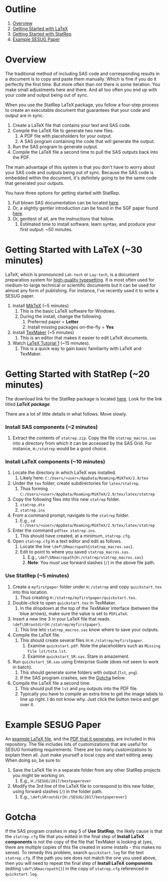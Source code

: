 # Outline

1. <a href="#Overview">Overview</a>
1. <a href="#Getting Started with LaTeX">Getting Started with LaTeX</a>
1. <a href="#Getting Started with StatRep">Getting Started with StatRep</a>
1. <a href="#Example SESUG Paper">Example SESUG Paper</a>

<a name="Overview"/>

# Overview

The traditional method of including SAS code and corresponding results in a document is to copy and paste them manually. Which is fine if you do it perfectly the first time. But more often than not there is some iteration. You make small adjustments here and there. And all too often you end up with your code and output being out of sync.

When you use the StatRep LaTeX package, you follow a four-step process to create an executable document that guarantees that your code and output are in sync.

1. Create a LaTeX file that contains your text and SAS code.
1. Compile the LaTeX file to generate two new files.
   1. A PDF file with placeholders for your output.
   1. A SAS program containing the code that will generate the output.
1. Run the SAS program to generate output.
1. Compile the LaTeX file a second time to pull the SAS outputs back into the PDF.

The main advantage of this system is that you don't have to worry about your SAS code and outputs being out of sync. Because the SAS code is embedded within the document, it's definitely going to be the same code that generated your outputs.

You have three options for getting started with StatRep. 

1. Full blown SAS documentation can be located [here](http://support.sas.com/rnd/app/papers/statrep.html). 
1. Or, a slightly gentler introduction can be found in the SGF paper found [here](http://support.sas.com/resources/papers/proceedings12/324-2012.pdf).
1. Or, gentlest of all, are the instructions that follow.
   1. Estimated time to install software, learn syntax, and produce your first output: ~50 minutes.

<a name="Getting Started with LaTeX"/>

# Getting Started with LaTeX (~30 minutes)

LaTeX, which is pronounced `Lah-tech` or `Lay-tech`, is a document preparation system for [high-quality typesetting](https://en.wikipedia.org/wiki/LaTeX#Example). It is most often used for medium-to-large technical or scientific documents but it can be used for almost any form of publishing. For instance, I've recently used it to write a SESUG paper. 

1. Install [MikTeX](https://miktex.org/download) (~5 minutes)
   1. This is the basic LaTeX software for Windows.
   1. During the install, change the following.
      1. Preferred paper = **Letter**
      1. Install missing packages on-the-fly = **Yes**
1. Install [TexMaker](http://www.xm1math.net/texmaker/download.html) (~5 minutes)
   1. This is an editor that makes it easier to edit LaTeX documents.
1. Watch [LaTeX Tutorial 1](https://www.youtube.com/watch?v=SoDv0qhyysQ) (~15 minutes).
   1. This is a quick way to gain basic familiarity with LaTeX and TexMaker.

<a name="Getting Started with StatRep"/>

# Getting Started with StatRep (~20 minutes)

The download link for the StatRep package is located [here](http://support.sas.com/rnd/app/papers/statrep.html). Look for the link titled **_LaTeX package_**.

There are a lot of little details in what follows. Move slowly.

### Install SAS components (~2 minutes)

1. Extract the contents of `statrep.zip`. Copy the file `statrep_macros.sas` into a directory from which it can be accessed by the SAS Grid. For instance, `H:/statrep` would be a good choice.

### Install LaTeX components (~10 minutes)

1. Locate the directory in which LaTeX was installed.
   1. Likely here: `C:/Users/<user>/AppData/Roaming/MiKTeX/2.9/tex`
1. Under the `tex` folder, create subdirectories for `latex/statrep`.
   1. Thus forming `C:/Users/<user>/AppData/Roaming/MiKTeX/2.9/tex/latex/statrep`
1. Copy the following files into this new `statrep` folder.
   1. `statrep.dtx`
   1. `statrep.ins`
1. From a command prompt, navigate to the `statrep` folder.
   1. E.g., `cd C:/Users/<user>/AppData/Roaming/MiKTeX/2.9/tex/latex/statrep`
1. Enter the command `pdftex statrep.ins`.
   1. This should have created, at a minimum, `statrep.cfg`.
1. Open `statrep.cfg` in a text editor and edit as follows.
   1. Locate the line `\def\SRmacropath{statrep_macros.sas}`.
   1. Edit to point to where you saved `statrep_macros.sas`.
      1. E.g., `\def\SRmacropath{H:/statrep/statrep_macros.sas}`
      1. **Note**: You *must* use forward slashes (`/`) in the above file path.

### Use StatRep (~5 minutes)

1. Create a `myfirstpaper` folder under `H:/statrep` and copy `quickstart.tex` into this location.
   1. Thus creating `H:/statrep/myfirstpaper/quickstart.tex`.
1. Double-click to open `quickstart.tex` in TexMaker.
   1. In the dropdown at the top of the TexMaker interface (between the blue arrows), make sure the value is set to `PDFLaTeX`.
1. Insert a new line 3 in your LaTeX file that reads `\def\SRrootdir{H:/statrep/myfirstpaper}`.
   1. This line lets `statrep_macros.sas` know where to save your outputs.
1. Compile the LaTeX file.
   1. This should create several files in `H:/statrep/myfirstpaper`.
      1. Examine `quickstart.pdf`. Note the placeholders such as `Missing File lst/tsta.lst`.
      1. Examine `quickstart_SR.sas`. Stare in amazement.
1. Run `quickstart_SR.sas` using Enterprise Guide (does not seem to work in batch).
   1. This should generate some folders with output (`lst`, `png`).
   1. If the SAS program crashes, see the [Gotcha]() below.
1. Compile the LaTeX file a second time.
   1. This should pull the `lst` and `png` outputs into the PDF file.
   1. Typically you have to compile an extra time to get the image labels to line up right. I do not know why. Just click the button twice and get over it.
   
<a name="Example SESUG Paper"/>

# Example SESUG Paper

An [example LaTeX file](https://github.com/srosanba/sas-statrep/blob/master/sesugexample.tex), and the [PDF that it generates](https://github.com/srosanba/sas-statrep/blob/master/sesugexample.pdf), are included in this repository. The file includes lots of customizations that are useful for SESUG formatting requirements. There are too many customizations to explain them all. Just make yourself a local copy and start editing away. When doing so, be sure to:

1. Save the LaTeX file in a separate folder from any other StatRep projects you might be working on.
   1. E.g., `H:/SESUG/2017/bestpaperever`
1. Modify the 3rd line of the LaTeX file to correspond to this new folder, using forward slashes (`/`) in the folder path. 
   1. E.g., `\def\SRrootdir{H:/SESUG/2017/bestpaperever}`

# Gotcha

If the SAS program crashes in step 5 of **Use StatRep**, the likely cause is that the `statrep.cfg` file that you edited in the final step of **Install LaTeX components** is not the copy of the file that TexMaker is looking at (yes, there are multiple copies of this file created in some installs - this makes no sense). To remedy this problem, search `quickstart.log` for the text `statrep.cfg`. If the path you see does not match the one you used above, then you will need to repeat the final step of **Install LaTeX components** (editing `\def\SRmacropath{}`) in the copy of `statrep.cfg` referenced in `quickstart.log`. 
